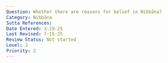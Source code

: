 ```yaml
---
Question: Whether there are reasons for belief in Nibbāna?
Category: Nibbāna
Sutta References:
Date Entered: 3-29-25
Last Revised: 7-15-25
Review Status: Not started
Level: 2
Priority: 2
---
```


<!-- 
Notes:
Discuss the reasoning Joe Schmid has discussed, which is along these lines: that if something varies only in degrees from something that exists, then it is possible. Perhaps, if Nibbāna is just the extinction of the defilements, then this might just be a variance in degree of the defilements we already experience, and thus, perhaps, is possible. -->